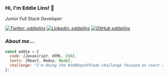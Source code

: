 ### Hi, I'm Eddie Lins! 👋

<P><em>Junior Full Stack Developer

[![Twitter: eddielins](https://img.shields.io/twitter/follow/eddielins?style=social)](https://twitter.com/eddielins)
[![Linkedin: eddielins](https://img.shields.io/badge/-eddielins-blue?style=flat-square&logo=Linkedin&logoColor=white&link=https://www.linkedin.com/in/eddielins/)](https://www.linkedin.com/in/eddielins/)
[![GitHub eddielins](https://img.shields.io/github/followers/eddielins?label=follow&style=social)](https://github.com/eddielins)

### About me... 
```javascript
const eddie = {
  code: [Javascript, HTML, CSS],
  tools: [React, Redux, Node],
  challenge: "I'm doing the #100DaysOfCode challenge focused on react and redux"
};
```
